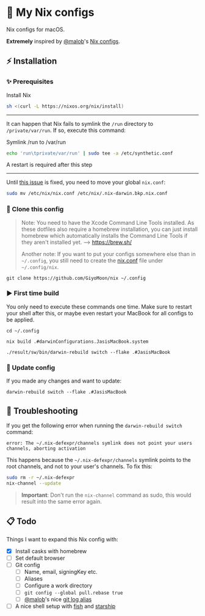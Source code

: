 # 🌺 My Nix configs
Nix configs for macOS.

**Extremely** inspired by [@malob](https://github.com/malob)'s [Nix configs](https://github.com/malob/nixpkgs).

## ⚡️ Installation
### ✨ Prerequisites
Install Nix
```sh
sh <(curl -L https://nixos.org/nix/install)
```
---
It can happen that Nix fails to symlink the `/run` directory to `/private/var/run`. If so, execute this command:

Symlink /run to /var/run
```sh
echo 'run\tprivate/var/run' | sudo tee -a /etc/synthetic.conf
```
A restart is required after this step

---
Until [this issue](https://github.com/LnL7/nix-darwin/issues/149) is fixed, you need to move your global `nix.conf`:
```sh
sudo mv /etc/nix/nix.conf /etc/nix/.nix-darwin.bkp.nix.conf
```

### 📁 Clone this config
> Note: You need to have the Xcode Command Line Tools installed. As these dotfiles also require a homebrew installation, you can just install homebrew which automatically installs the Command Line Tools if they aren't installed yet. --> https://brew.sh/
> 
> Another note: If you want to put your configs somewhere else than in `~/.config`, you still need to create the [nix.conf](./nix/nix.conf) file under `~/.config/nix`.
```
git clone https://github.com/GiyoMoon/nix ~/.config
```

### ▶️ First time build
You only need to execute these commands one time. Make sure to restart your shell after this, or maybe even restart your MacBook for all configs to be applied.
```
cd ~/.config
```
```
nix build .#darwinConfigurations.JasisMacBook.system
```
```
./result/sw/bin/darwin-rebuild switch --flake .#JasisMacBook
```

### 🔁 Update config
If you made any changes and want to update:
```
darwin-rebuild switch --flake .#JasisMacBook
```

## 🔴 Troubleshooting
If you get the following error when running the `darwin-rebuild switch` command:
```
error: The ~/.nix-defexpr/channels symlink does not point your users channels, aborting activation
```
This happens because the `~/.nix-defexpr/channels` symlink points to the root channels, and not to your user's channels. To fix this:
```sh
sudo rm -r ~/.nix-defexpr
nix-channel --update
```
> **Important**: Don't run the `nix-channel` command as sudo, this would result into the same error again.

## 📋 Todo
Things I want to expand this Nix config with:
- [x] Install casks with homebrew
- [ ] Set default browser
- [ ] Git config
  - [ ] Name, email, signingKey etc.
  - [ ] Aliases
  - [ ] Configure a work directory
  - [ ] `git config --global pull.rebase true`
  - [ ] [@malob](https://github.com/malob)'s nice [git log alias](https://github.com/malob/nixpkgs/blob/46a480cd1edf687df81c1d5f0f2b8de8f15a5154/home/git-aliases.nix#L47)
- [ ] A nice shell setup with [fish](https://fishshell.com/) and [starship](https://starship.rs/)